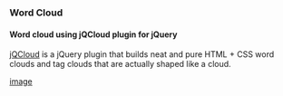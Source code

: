 ### Word Cloud
#### Word cloud using jQCloud plugin for jQuery

[jQCloud](https://github.com/mistic100/jQCloud) is a jQuery plugin that builds neat and pure HTML + CSS word clouds and tag clouds that are actually shaped like a cloud.

[image](https://cloud.githubusercontent.com/assets/9989122/14679965/b4b4fe88-0739-11e6-9a95-d8d691eda02c.png)
